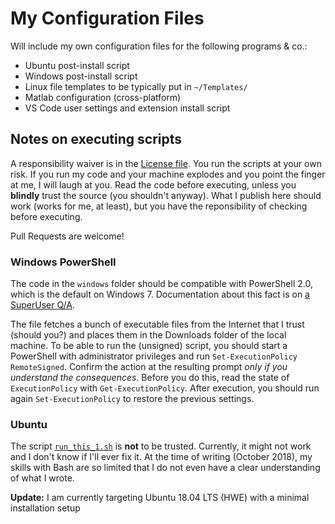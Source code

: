 # My Configuration Files

Will include my own configuration files for the following programs & co.:
- Ubuntu post-install script
- Windows post-install script
- Linux file templates to be typically put in `~/Templates/`
- Matlab configuration (cross-platform)
- VS Code user settings and extension install script


## Notes on executing scripts

A responsibility waiver is in the [License file](./LICENSE).
You run the scripts at your own risk.
If you run my code and your machine explodes and you point the finger at me, I will laugh at you.
Read the code before executing, unless you **blindly** trust the source (you shouldn't anyway).
What I publish here should work (works for me, at least), but you have the reponsibility of checking before executing.

Pull Requests are welcome!


### Windows PowerShell

The code in the `windows` folder should be compatible with PowerShell 2.0, which is the default on Windows 7.
Documentation about this fact is on [a SuperUser Q/A](https://superuser.com/a/362156).

The file fetches a bunch of executable files from the Internet that I trust (should you?) and places them in the Downloads folder of the local machine.
To be able to run the (unsigned) script, you should start a PowerShell with administrator privileges and run `Set-ExecutionPolicy RemoteSigned`.
Confirm the action at the resulting prompt _only if you understand the consequences_.
Before you do this, read the state of `ExecutionPolicy` with `Get-ExecutionPolicy`.
After execution, you should run again `Set-ExecutionPolicy` to restore the previous settings.


### Ubuntu

The script [`run_this_1.sh`](./ubuntu/run_this_1.sh) is **not** to be trusted.
Currently, it might not work and I don't know if I'll ever fix it.
At the time of writing (October 2018), my skills with Bash are so limited that I do not even have a clear understanding of what I wrote.

**Update:** I am currently targeting Ubuntu 18.04 LTS (HWE) with a minimal installation setup
